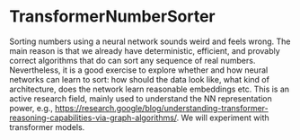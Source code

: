 # TransformerNumberSorter
Sorting numbers using a neural network sounds weird and feels wrong. The main reason is that we already have deterministic, efficient, and provably correct algorithms that do can sort any sequence of real numbers. Nevertheless, it is a good exercise to explore whether and how neural networks can learn to sort: how should the data look like, what kind of architecture, does the network learn reasonable embeddings etc. This is an active research field, mainly used to understand the NN representation power, e.g., https://research.google/blog/understanding-transformer-reasoning-capabilities-via-graph-algorithms/. We will experiment with transformer models. 
